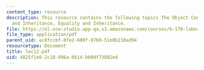 ```yaml
---
content_type: resource
description: This resource contains the following topics The Object Contract, Equality
  and Inheritance, Equality and Inheritance.
file: https://ol-ocw-studio-app-qa.s3.amazonaws.com/courses/6-170-laboratory-in-software-engineering-fall-2005/4825f1e02c10996a6b14b09df73882ed_lec12.pdf
file_type: application/pdf
parent_uid: ac8fccbf-8fe2-680f-8769-51e8b210ad94
resourcetype: Document
title: lec12.pdf
uid: 4825f1e0-2c10-996a-6b14-b09df73882ed
---
```

